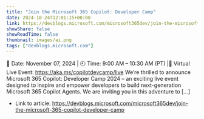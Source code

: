 ```yaml
---
title: "Join the Microsoft 365 Copilot: Developer Camp"
date: 2024-10-24T12:01:15+00:00
link: https://devblogs.microsoft.com/microsoft365dev/join-the-microsoft-365-copilot-developer-camp
showShare: false
showReadTime: false
thumbnail: images/ai.png
tags: ["devblogs.microsoft.com"]
---
```

📅 Date: November 07, 2024 | 🕘 Time: 9:00 AM – 10:30 AM (PT) |📍 Virtual Live Event: https://aka.ms/copilotdevcamp/live We’re thrilled to announce Microsoft 365 Copilot: Developer Camp 2024 – an exciting live event designed to inspire and empower developers to build next-generation Microsoft 365 Copilot Agents. We are inviting you in this adventure to […]

- Link to article: https://devblogs.microsoft.com/microsoft365dev/join-the-microsoft-365-copilot-developer-camp